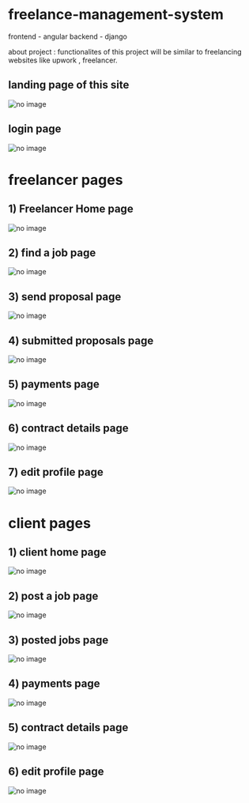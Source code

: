 # freelance-management-system
frontend - angular
backend -  django

about project : functionalites of this project will be  similar to freelancing websites like upwork , freelancer.



<h2> landing page of this site </h2>
<img src="angular/angular-first/src/assets/Screenshot from 2022-11-08 14-01-31.png" alt="no image">

<h2> login page </h2>

<img src="angular/angular-first/src/assets/Screenshot from 2022-11-08 14-33-29.png" alt="no image">

<h1> freelancer pages </h1>

<h2>1) Freelancer  Home page </h2>

<img src="angular/angular-first/src/assets/Screenshot from 2022-11-08 14-33-43.png" alt="no image">

<h2>2) find a job page </h2>

<img src="angular/angular-first/src/assets/Screenshot from 2022-11-08 14-33-49.png" alt="no image">

<h2>3) send proposal page </h2>

<img src="angular/angular-first/src/assets/Screenshot from 2022-11-08 14-34-05.png" alt="no image">

<h2>4) submitted proposals  page </h2>

<img src="angular/angular-first/src/assets/Screenshot from 2022-11-08 14-34-10.png" alt="no image">


<h2>5) payments  page </h2>

<img src="angular/angular-first/src/assets/Screenshot from 2022-11-08 14-34-14.png" alt="no image">


<h2>6)  contract details  page </h2>

<img src="angular/angular-first/src/assets/Screenshot from 2022-11-08 14-34-17.png" alt="no image">

<h2>7)  edit profile page </h2>

<img src="angular/angular-first/src/assets/Screenshot from 2022-11-08 14-34-20.png" alt="no image">

<h1> client pages </h1>


<h2>1) client home page </h2>

<img src="angular/angular-first/src/assets/Screenshot from 2022-11-08 14-35-49.png" alt="no image">

<h2>2) post a job page </h2>

<img src="angular/angular-first/src/assets/Screenshot from 2022-11-08 14-35-52.png" alt="no image">

<h2>3) posted jobs   page </h2>

<img src="angular/angular-first/src/assets/Screenshot from 2022-11-08 14-36-06.png" alt="no image">


<h2>4) payments  page </h2>

<img src="angular/angular-first/src/assets/Screenshot from 2022-11-08 14-59-50.png" alt="no image">


<h2>5)  contract details  page </h2>

<img src="angular/angular-first/src/assets/Screenshot from 2022-11-08 14-36-32.png" alt="no image">

<h2>6)  edit profile page </h2>

<img src="angular/angular-first/src/assets/Screenshot from 2022-11-08 14-36-19.png" alt="no image">
